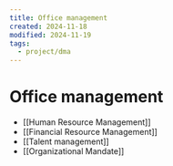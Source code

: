 ```yaml
---
title: Office management
created: 2024-11-18
modified: 2024-11-19
tags:
  - project/dma
---
```

# Office management
- [[Human Resource Management]]
- [[Financial Resource Management]]
- [[Talent management]]
- [[Organizational Mandate]]
